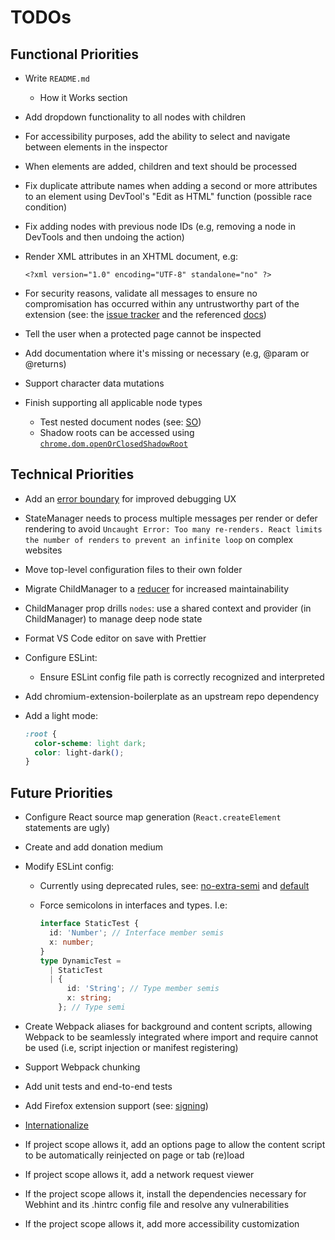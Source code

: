 # TODOs

## Functional Priorities

- Write `README.md`
  - How it Works section
- Add dropdown functionality to all nodes with children
- For accessibility purposes, add the ability
  to select and navigate between elements in the inspector
- When elements are added, children and text should be processed
- Fix duplicate attribute names when adding a second or more attributes
  to an element using DevTool's "Edit as HTML" function
  (possible race condition)
- Fix adding nodes with previous node IDs
  (e.g, removing a node in DevTools and then undoing the action)
- Render XML attributes in an XHTML document, e.g:

  ```xhtml
  <?xml version="1.0" encoding="UTF-8" standalone="no" ?>
  ```

- For security reasons, validate all messages to ensure no compromisation
  has occurred within any untrustworthy part of the extension
  (see: the [issue tracker](https://issuetracker.google.com/issues/311491887)
  and the referenced
  [docs](https://chromium.googlesource.com/chromium/src/+/refs/heads/main/docs/security/compromised-renderers.md#Messaging))
- Tell the user when a protected page cannot be inspected
- Add documentation where it's missing or necessary (e.g, @param or @returns)
- Support character data mutations
- Finish supporting all applicable node types
  - Test nested document nodes (see: [SO](https://stackoverflow.com/questions/26010355/is-there-a-way-to-uniquely-identify-an-iframe-that-the-content-script-runs-in-fo))
  - Shadow roots can be accessed using
    [`chrome.dom.openOrClosedShadowRoot`](https://developer.chrome.com/docs/extensions/reference/api/dom?hl=en#method-openOrClosedShadowRoot)

## Technical Priorities

- Add an [error boundary](https://react.dev/link/error-boundaries)
  for improved debugging UX
- StateManager needs to process multiple messages per render
  or defer rendering to avoid
  `Uncaught Error: Too many re-renders. React limits the number of renders`
  `to prevent an infinite loop` on complex websites
- Move top-level configuration files to their own folder
- Migrate ChildManager to a
  [reducer](https://react.dev/learn/extracting-state-logic-into-a-reducer)
  for increased maintainability
- ChildManager prop drills `nodes`:
  use a shared context and provider (in ChildManager) to manage deep node state
- Format VS Code editor on save with Prettier
- Configure ESLint:
  - Ensure ESLint config file path is correctly recognized and interpreted
- Add chromium-extension-boilerplate as an upstream repo dependency
- Add a light mode:

  ```css
  :root {
    color-scheme: light dark;
    color: light-dark();
  }
  ```

## Future Priorities

- Configure React source map generation
  (`React.createElement` statements are ugly)
- Create and add donation medium
- Modify ESLint config:

  - Currently using deprecated rules, see:
    [no-extra-semi](https://eslint.org/docs/latest/rules/no-extra-semi) and
    [default](https://eslint.style/packages/default)
  - Force semicolons in interfaces and types. I.e:

    ```ts
    interface StaticTest {
      id: 'Number'; // Interface member semis
      x: number;
    }
    type DynamicTest =
      | StaticTest
      | {
          id: 'String'; // Type member semis
          x: string;
        }; // Type semi
    ```

- Create Webpack aliases for background and content scripts, allowing Webpack
  to be seamlessly integrated where import and require cannot be used
  (i.e, script injection or manifest registering)
- Support Webpack chunking
- Add unit tests and end-to-end tests
- Add Firefox extension support (see: [signing](https://extensionworkshop.com/documentation/publish/))
- [Internationalize](https://developer.chrome.com/docs/extensions/reference/api/i18n)
- If project scope allows it, add an options page to allow the content script
  to be automatically reinjected on page or tab (re)load
- If project scope allows it, add a network request viewer
- If the project scope allows it, install the dependencies necessary for Webhint
  and its .hintrc config file and resolve any vulnerabilities
- If the project scope allows it, add more accessibility customization
